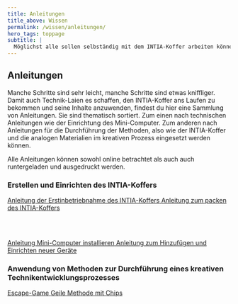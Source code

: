 ```yaml
---
title: Anleitungen
title_above: Wissen
permalink: /wissen/anleitungen/
hero_tags: toppage
subtitle: |
  Möglichst alle sollen selbständig mit dem INTIA-Koffer arbeiten können! Damit das klappt, findest du hier Anleitungen, die alles Schritt für Schritt erklären.
---
```


## Anleitungen

Manche Schritte sind sehr leicht, manche Schritte sind etwas kniffliger. Damit auch Technik-Laien es schaffen, den INTIA-Koffer ans Laufen zu bekommen und seine Inhalte anzuwenden, findest du hier eine Sammlung von Anleitungen. Sie sind thematisch sortiert. Zum einen nach technischen Anleitungen wie der Einrichtung des Mini-Computer. Zum anderen nach Anleitungen für die Durchführung der Methoden, also wie der INTIA-Koffer und die analogen Materialien im kreativen Prozess eingesetzt werden können.

Alle Anleitungen können sowohl online betrachtet als auch auch runtergeladen und ausgedruckt werden.

### Erstellen und Einrichten des INTIA-Koffers

<a href='/wissen/anleitungen/erstbenutzung' class='button is-dark is-rounded'>
      <span>Anleitung der Erstinbetriebnahme des INTIA-Koffers</span>
      <span class='icon is-small'>
        <i class='fas fa-chevron-right fa-xs'></i>
      </span>
</a>

<a href='/wissen/anleitungen/intia-koffer-packen' class='button is-dark is-rounded'>
      <span>Anleitung zum packen des INTIA-Koffers</span>
      <span class='icon is-small'>
        <i class='fas fa-chevron-right fa-xs'></i>
      </span>
</a>

<br><br>

<a href='/wissen/anleitungen/installation' class='button is-dark is-rounded'>
      <span>Anleitung Mini-Computer installieren</span>
      <span class='icon is-small'>
        <i class='fas fa-chevron-right fa-xs'></i>
      </span>
</a>

<a href='/wissen/anleitungen/neue-geraete' class='button is-dark is-rounded'>
      <span>Anleitung zum Hinzufügen und Einrichten neuer Geräte</span>
      <span class='icon is-small'>
        <i class='fas fa-chevron-right fa-xs'></i>
      </span>
</a>

### Anwendung von Methoden zur Durchführung eines kreativen Technikentwicklungsprozesses

<a href='#' class='button is-dark is-rounded'>
      <span>Escape-Game</span>
      <span class='icon is-small'>
        <i class='fas fa-chevron-right fa-xs'></i>
      </span>
</a>

<a href='#' class='button is-dark is-rounded'>
      <span>Geile Methode mit Chips</span>
      <span class='icon is-small'>
        <i class='fas fa-chevron-right fa-xs'></i>
      </span>
</a>
